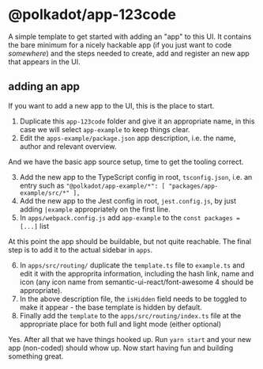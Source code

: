# @polkadot/app-123code

A simple template to get started with adding an "app" to this UI. It contains the bare minimum for a nicely hackable app (if you just want to code _somewhere_) and the steps needed to create, add and register an new app that appears in the UI.

## adding an app

If you want to add a new app to the UI, this is the place to start.

1. Duplicate this `app-123code` folder and give it an appropriate name, in this case we will select `app-example` to keep things clear.
2. Edit the `apps-example/package.json` app description, i.e. the name, author and relevant overview.

And we have the basic app source setup, time to get the tooling correct.

3. Add the new app to the TypeScript config in root, `tsconfig.json`, i.e. an entry such as `"@polkadot/app-example/*": [ "packages/app-example/src/*" ],`
4. Add the new app to the Jest config in root, `jest.config.js`, by just adding `|example` appropriately on the first line.
5. In `apps/webpack.config.js` add `app-example` to the `const packages = [...]` list

At this point the app should be buildable, but not quite reachable. The final step is to add it to the actual sidebar in `apps`.

6. In `apps/src/routing/` duplicate the `template.ts` file to `example.ts` and edit it with the approprita information, including the hash link, name and icon (any icon name from semantic-ui-react/font-awesome 4 should be appropriate).
7. In the above description file, the `isHidden` field needs to be toggled to make it appear - the base template is hidden by default.
8. Finally add the `template` to the `apps/src/routing/index.ts` file at the appropriate place for both full and light mode (either optional)

Yes. After all that we have things hooked up. Run `yarn start` and your new app (non-coded) should whow up. Now start having fun and building something great.

